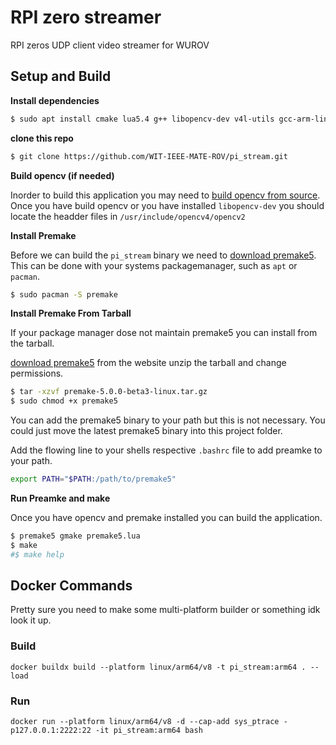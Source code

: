 # RPI zero streamer
 
RPI zeros UDP client video streamer for WUROV

## Setup and Build


**Install dependencies**

```bash
$ sudo apt install cmake lua5.4 g++ libopencv-dev v4l-utils gcc-arm-linux-gnueabihf g++-arm-linux-gnueabihf
```

**clone this repo**

```bash
$ git clone https://github.com/WIT-IEEE-MATE-ROV/pi_stream.git
``` 



**Build opencv (if needed)**

Inorder to build this application you may need to [build opencv from source](https://docs.opencv.org/4.x/d7/d9f/tutorial_linux_install.html). Once you have build opencv or you have installed `libopencv-dev` you should locate the headder files in `/usr/include/opencv4/opencv2`

**Install Premake**

Before we can build the `pi_stream` binary we need to [download premake5](https://premake.github.io/download). 
This can be done with your systems packagemanager, such as `apt` or `pacman`. 

```bash
$ sudo pacman -S premake
```
**Install Premake From Tarball**

If your package manager dose not maintain premake5 you can install from the tarball. 

[download premake5](https://premake.github.io/download) from the website unzip the tarball and change permissions. 
 
```bash
$ tar -xzvf premake-5.0.0-beta3-linux.tar.gz
$ sudo chmod +x premake5
```

You can add the premake5 binary to your path but this is not necessary. You could just move the latest premake5 binary into this project folder. 

Add the flowing line to your shells respective `.bashrc` file to add preamke to your path.
```bash
export PATH="$PATH:/path/to/premake5"
```

**Run Preamke and make**

Once you have opencv and premake installed you can build the application.

```bash
$ premake5 gmake premake5.lua
$ make
#$ make help
```

## Docker Commands
Pretty sure you need to make some multi-platform builder or something idk look it up.
### Build
`docker buildx build --platform linux/arm64/v8 -t pi_stream:arm64 . --load`
### Run
`docker run --platform linux/arm64/v8 -d --cap-add sys_ptrace -p127.0.0.1:2222:22 -it pi_stream:arm64 bash`

